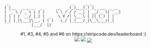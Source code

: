 ```
 _                            _     _ _             
| |__   ___ _   _      __   _(_)___(_) |_ ___  _ __ 
| '_ \ / _ \ | | |     \ \ / / / __| | __/ _ \| '__|
| | | |  __/ |_| |  _   \ V /| \__ \ | || (_) | |   
|_| |_|\___|\__, | ( )   \_/ |_|___/_|\__\___/|_|   
            |___/  |/                               
```
<p align="center">
#1, #3, #4, #5 and #6 on https://stripcode.dev/leaderboard :)</br>
<img src="https://github-readme-stats.vercel.app/api?username=mirsella&show_icons=true&theme=radical&count_private=true&line_height=27">
<!-- &nbsp; -->
<img src="https://github-readme-stats.vercel.app/api/top-langs/?username=mirsella&layout=compact&langs_count=10&theme=radical">
<img align="center" src="https://komarev.com/ghpvc/?username=mirsella">
</p>
